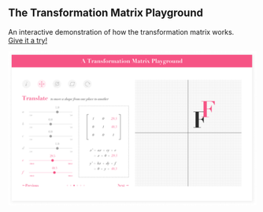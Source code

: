 ## The Transformation Matrix Playground

An interactive demonstration of how the transformation matrix works.<br>
[Give it a try!](https://tinylittlemaggie.github.io/transformation-matrix-playground/index.html)

![A screenshot of the application](./assets/images/translate-w-shadow.png)
